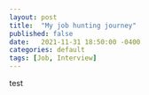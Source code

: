 ```yaml
---
layout: post
title:  "My job hunting journey"
published: false
date:   2021-11-31 18:50:00 -0400
categories: default
tags: [Job, Interview]
---
```


test